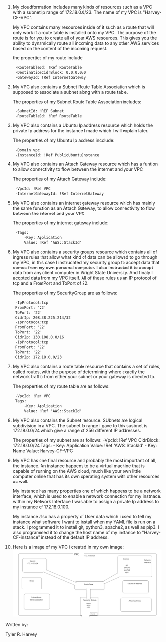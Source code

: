 1. My cloudformation includes many kinds of resources such as a VPC with a subnet ip range of 172.18.0.0/23. The name of my VPC is "Harvey-CF-VPC".

    My VPC contains many resources inside of it such as a route that will only work if a route table is installed onto my VPC. The purpose of the route is for you to create all of your AWS resources. This gives you the ability to dynamically route all incoming data to any other AWS services based on the content of the incoming request.

    the properties of my route include:
    
        -RouteTableId: !Ref RouteTable
        -DestinationCidrBlock: 0.0.0.0/0
        -GatewayId: !Ref InternetGateway

2. My VPC also contains a Subnet Route Table Association which is supposed to associate a subnet along with a route table.

    The properties of my Subnet Route Table Association includes:

        -SubnetId: !REF Subnet
        -RouteTableId: !Ref RouteTable

3. My VPC also contains a Ubuntu Ip address resource which holds the private Ip address for the instance I made which I will explain later.

    The properties of my Ubuntu Ip address incclude:

        -Domain vpc
        -InstanceId: !Ref PublicUbuntuInstance

4. My VPC also contains an Attach Gateway resource which has a funtion to allow connectivity to flow between the internet and your VPC

    The properties of my Attach Gateway include:

        -VpcId: !Ref VPC
        -InternetGatewayId: !Ref InternetGateway

5. My VPC also contains an internet gateway resource which has mainly the same function as an Attach Gateway, to allow connectivity to flow between the internet and your VPC

    The properties of my internet gateway include:

        -Tags:
            -Key: Application
            Value: !Ref 'AWS::StackId'

6. My VPC also contains a security groups resource which contains all of ingress rules that allow what kind of data can be allowed to go through my VPC, in this case I instruchted my security group to accept data that comes from my own personal computer. I also instructed it to accept data from any client computer in Wright State University. And finaly I accpted data from my VPC itself. All of these rules us an IP protocol of tcp and a FromPort and ToPort of 22.

    The properties of my SecurityGroup are as follows:

        -IpProtocol:tcp
        FromPort: '22'
        ToPort: '22'
        CidrIp: 208.38.225.214/32
        -IpProtocol:tcp
        FromPort: '22'
        ToPort: '22'
        CidrIp: 130.108.0.0/16
        -IpProtocol:tcp
        FromPort: '22'
        ToPort: '22'
        CidrIp: 172.18.0.0/23

7. My VPC also contains a route table resource that contains a set of rules, called routes, with the purpose of determining where exactly the network traffic from either your subnet or your gateway is directed to.

    The properties of my route table are as follows:

        -VpcId: !Ref VPC
        Tags:
            -Key: Application
            Value: !Ref 'AWS::StackId'

8. My VPC also contains the Subnet resource. SUbnets are logical subdivision in a VPC. The subnet Ip range i gave to this susbnet is 172.18.0.0/24 which give a range of 256 different IP addresses.

    The properties of my subnet are as follows:
        -VpcId: !Ref VPC
        CidrBlock: 172.18.0.0/24
        Tags:
            - Key: Application
            Value: !Ref 'AWS::StackId'
            - Key: Name
            Value: Harvey-CF-VPC

9. My VPC has one final resource and probably the most important of all, the instance. An instance happens to be a virtual machine that is capable of running on the AWS cloud, much like your own little computer online that has its own operating system with other resources as well.

    My instance has many properties one of which happens to be a network interface, which is used to enable a network connection for my instnace.
    within my Network Interface I was able to assign a private Ip address to my instance of 172.18.0.100.

    My instance also has a property of User data which i used to tell my instance what software I want to install when my YAML file is run on a stack. I programmed it to install git, python3, apache2, as well as pip3. I also programmed it to change the host name of my instance to "Harvey-CF-instance" instead of the default IP address.

9. Here is a image of my VPC i created in my own image:
    ![alt text](VPC_MarkUp.jpg)

Written by:

Tyler
R.
Harvey


